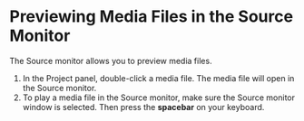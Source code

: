 # Previewing Media Files in the Source Monitor

The Source monitor allows you to preview media files.

1. In the Project panel, double-click a media file. The media file will open in the Source monitor.
2. To play a media file in the Source monitor, make sure the Source monitor window is selected. Then press the **spacebar** on your keyboard.



